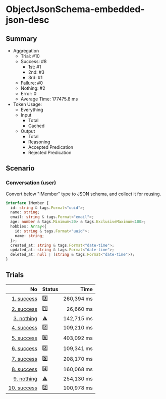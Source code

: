 # ObjectJsonSchema-embedded-json-desc
## Summary
  - Aggregation
    - Trial: #10
    - Success: #8
      - 1st: #1
      - 2nd: #3
      - 3rd: #1
    - Failure: #0
    - Nothing: #2
    - Error: 0
    - Average Time: 177475.8 ms
  - Token Usage:
    - Everything
    - Input
      - Total
      - Cached
    - Output
      - Total
      - Reasoning
      - Accepted Predication
      - Rejected Predication

## Scenario
### Conversation (user)
Convert below "IMember" type to JSON schema, and collect it for reusing.

```ts
interface IMember {
  id: string & tags.Format<"uuid">;
  name: string;
  email: string & tags.Format<"email">;
  age: number & tags.Minimum<20> & tags.ExclusiveMaximum<100>;
  hobbies: Array<{
    id: string & tags.Format<"uuid">;
    name: string;
  }>;
  created_at: string & tags.Format<"date-time">;
  updated_at: string & tags.Format<"date-time">;
  deleted_at: null | (string & tags.Format<"date-time">);
}
```

## Trials
No | Status | Time
---:|:-------|------:
[1. success](./trials/1.success.json) | 3️⃣ | 260,394 ms
[2. success](./trials/2.success.json) | 1️⃣ | 26,660 ms
[3. nothing](./trials/3.nothing.json) | ⚠️ | 142,715 ms
[4. success](./trials/4.success.json) | 2️⃣ | 109,210 ms
[5. success](./trials/5.success.json) | 6️⃣ | 403,092 ms
[6. success](./trials/6.success.json) | 2️⃣ | 109,341 ms
[7. success](./trials/7.success.json) | 5️⃣ | 208,170 ms
[8. success](./trials/8.success.json) | 4️⃣ | 160,068 ms
[9. nothing](./trials/9.nothing.json) | ⚠️ | 254,130 ms
[10. success](./trials/10.success.json) | 2️⃣ | 100,978 ms